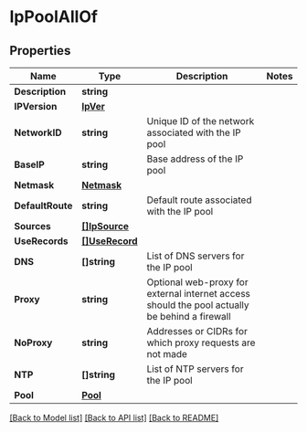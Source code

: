 # IpPoolAllOf

## Properties

Name | Type | Description | Notes
------------ | ------------- | ------------- | -------------
**Description** | **string** |  | 
**IPVersion** | [**IpVer**](IPVer.md) |  | 
**NetworkID** | **string** | Unique ID of the network associated with the IP pool | 
**BaseIP** | **string** | Base address of the IP pool | 
**Netmask** | [**Netmask**](Netmask.md) |  | 
**DefaultRoute** | **string** | Default route associated with the IP pool | 
**Sources** | [**[]IpSource**](IPSource.md) |  | 
**UseRecords** | [**[]UseRecord**](UseRecord.md) |  | 
**DNS** | **[]string** | List of DNS servers for the IP pool | 
**Proxy** | **string** | Optional web-proxy for external internet access should the pool actually be behind a firewall | 
**NoProxy** | **string** | Addresses or CIDRs for which proxy requests are not made | 
**NTP** | **[]string** | List of NTP servers for the IP pool | 
**Pool** | [**Pool**](Pool.md) |  | 

[[Back to Model list]](../README.md#documentation-for-models) [[Back to API list]](../README.md#documentation-for-api-endpoints) [[Back to README]](../README.md)


